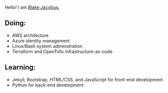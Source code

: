 Hello! I am [Blake Jacobus](https://www.blakejacobus.com).

## Doing:
- AWS architecture
- Azure identity management
- Linux/Bash system administration
- Terraform and OpenTofu infrastructure-as-code

## Learning:
- Jekyll, Bootstrap, HTML/CSS, and JavaScript for front-end development
- Python for back-end development
